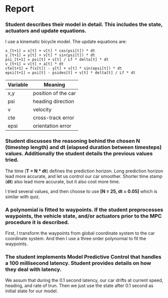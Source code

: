 # Report

### Student describes their model in detail. This includes the state, actuators and update equations.

I use a kinematic bicycle model. The update equations are:

	x_[t+1] = x[t] + v[t] * cos(psi[t]) * dt
	y_[t+1] = y[t] + v[t] * sin(psi[t]) * dt
	psi_[t+1] = psi[t] + v[t] / Lf * delta[t] * dt
	v_[t+1] = v[t] + a[t] * dt
	cte[t+1] = f(x[t]) - y[t] + v[t] * sin(epsi[t]) * dt
	epsi[t+1] = psi[t] - psides[t] + v[t] * delta[t] / Lf * dt


Variable | Meaning
---|---
x,y|position of the car
psi|heading direction
v|velocity
cte|cross-track error
epsi|orientation error

### Student discusses the reasoning behind the chosen N (timestep length) and dt (elapsed duration between timesteps) values. Additionally the student details the previous values tried.

The time (**T = N * dt**) defines the prediction horizon. Long prediction horizon lead more accurate, and let us control our car smoother. Shorter time stamp (**dt**) also lead more accurate, but it also cost more time.

I tried several values, and then choose to use **[N = 25, dt = 0.05]** which is similar with quiz.

### A polynomial is fitted to waypoints. If the student preprocesses waypoints, the vehicle state, and/or actuators prior to the MPC procedure it is described.

First, I transform the waypoints from global coordinate system to the car coordinate system. And then I use a three order polynomial to fit the waypoints.

### The student implements Model Predictive Control that handles a 100 millisecond latency. Student provides details on how they deal with latency.

We assum that during the 0.1 second latency, our car drifts at current speed, heading, and rate of trun. Then we just use the state after 0.1 second as initial state for our model.
